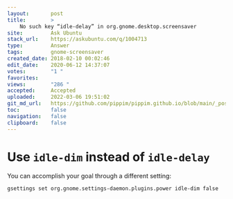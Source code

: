 ```yaml
---
layout:       post
title:        >
    No such key “idle-delay” in org.gnome.desktop.screensaver
site:         Ask Ubuntu
stack_url:    https://askubuntu.com/q/1004713
type:         Answer
tags:         gnome-screensaver
created_date: 2018-02-10 00:02:46
edit_date:    2020-06-12 14:37:07
votes:        "1 "
favorites:    
views:        "286 "
accepted:     Accepted
uploaded:     2022-03-06 19:51:02
git_md_url:   https://github.com/pippim/pippim.github.io/blob/main/_posts/2018/2018-02-10-No-such-key-“idle-delay”-in-org.gnome.desktop.screensaver.md
toc:          false
navigation:   false
clipboard:    false
---
```


# Use `idle-dim` instead of `idle-delay`

You can accomplish your goal through a different setting:

``` 
gsettings set org.gnome.settings-daemon.plugins.power idle-dim false
```
